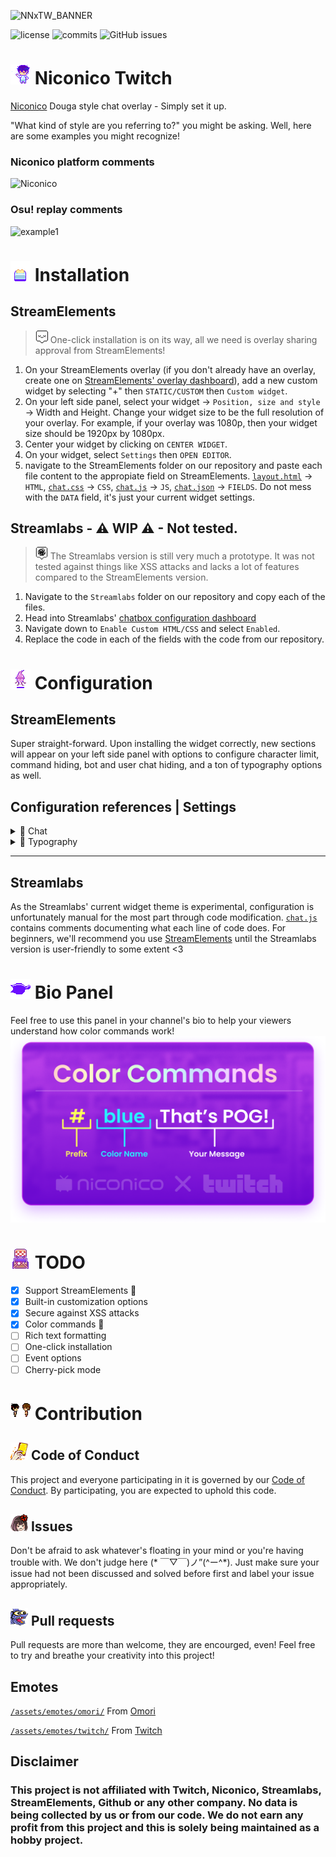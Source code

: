 
![NNxTW_BANNER](https://i.ibb.co/Zzh9NyT/Twitchxniconico.png)

![license](https://img.shields.io/github/license/iiiklox/niconico-twitch?style=flat-square) ![commits](https://img.shields.io/github/last-commit/iiiklox/niconico-twitch?style=flat-square) ![GitHub issues](https://img.shields.io/github/issues/iiiklox/niconico-twitch?style=flat-square) 

# ![](./assets/emotes/omori/header.gif) Niconico Twitch
[Niconico](https://www.nicovideo.jp/) Douga style chat overlay - Simply set it up.

"What kind of style are you referring to?" you might be asking. Well, here are some examples you might recognize!

### Niconico platform comments
![Niconico](assets/niconico.gif)

### Osu! replay comments
![example1](assets/osu.gif)

# ![](./assets/emotes/omori/install.gif) Installation
## StreamElements
> ![](./assets/emotes/omori/callout2.png) One-click installation is on its way, all we need is overlay sharing approval from StreamElements! 
1. On your StreamElements overlay (if you don't already have an overlay, create one on [StreamElements' overlay dashboard](https://streamelements.com/dashboard/overlays)), add a new custom widget by selecting "+" then `STATIC/CUSTOM` then `Custom widget`.
2. On your left side panel, select your widget → `Position, size and style` → Width and Height. Change your widget size to be the full resolution of your overlay. For example, if your overlay was 1080p, then your widget size should be 1920px by 1080px.
3. Center your widget by clicking on `CENTER WIDGET`.
4. On your widget, select `Settings` then `OPEN EDITOR`.
5. navigate to the StreamElements folder on our repository and paste each file content to the appropiate field on StreamElements. [`layout.html`](/StreamElements/layout.html) → `HTML`, [`chat.css`](/StreamElements/chat.css) → `CSS`, [`chat.js`](/StreamElements/chat.js) → `JS`, [`chat.json`](/StreamElements/chat.json) → `FIELDS`. Do not mess with the `DATA` field, it's just your current widget settings.

## Streamlabs - ⚠ WIP ⚠ - Not tested.
> ![](./assets/emotes/omori/callout1.png) The Streamlabs version is still very much a prototype. It was not tested against things like XSS attacks and lacks a lot of features compared to the StreamElements version.
1. Navigate to the `Streamlabs` folder on our repository and copy each of the files.
2. Head into Streamlabs' [chatbox configuration dashboard](https://streamlabs.com/dashboard#/chatbox)
3. Navigate down to `Enable Custom HTML/CSS` and select `Enabled`.
4. Replace the code in each of the fields with the code from our repository.

# ![](./assets/emotes/omori/config.gif) Configuration
## StreamElements
Super straight-forward. Upon installing the widget correctly, new sections will appear on your left side panel with options to configure character limit, command hiding, bot and user chat hiding, and a ton of typography options as well.

## Configuration references | Settings

<details><summary>💬 Chat</summary>

| **Option** | **Default** | **Description** |
|:---|:---:|:---|
| **Message characters limit** | 250 | Limit of characters in a message, if exceeded, the message will not be shown on the overlay. You can override the max value of this field by modifying your the `max` value within `CharLimit` in your fields code. Do keep in mind that this will mess with the scrolling speed, modify your CSS keyframes to match your characters. Max characters in a Twitch chat message is 500 characters, this includes unformatted emotes. |
| **Users to hide messages from** | 25PStreamElements, Nightbot, Moobot, Cloudbot | The listed usernames you add here (separated by comma and space) will not be shown on the overlay. Great for bot messages. |
| **Hide command messages starting with (!)** | True | If a message represented a command by starting with the exclamation mark prefix, then it will not appear on the overlay.  |
</details>
<details><summary>🌈 Typography</summary>

| **Option** | **Default** | **Description** |
|:---|:---:|:---|
| **Font name** | Roboto | A [Google Fonts](https://fonts.google.com) font name or a locally installed font name. Changes the messages' font. |
| **Font size** | 7 | Font size relative to the height of the overlay. Can be changed to your favorite metric within your CSS file.   |
| **Message opacity** | 0.9 | The opacity of the appearing message, less makes the background more clear. `1` makes the text solid. |
| **Font weight** | Bold (700) | The thickness of your font. Options vary from font to font. |
| **Enable static color** | False | By default, the chat text's color is going to be the username the user sets in the chat appearance tab on Twitch. Enabling this will set the color of all chat messages to a single static color.  |
| **Static font color** | ![rgba(255,255,255,1)](https://via.placeholder.com/15/fff/000000?text=+) rgba(255,255,255,1) | **`Enable static color` must be enabled for this option to work.** This will be the static color your chat messages will have. |
| **Let users choose their own message color by commands** | False | This option will let chat choose their own message color by adding a color prefix to their message. For example, `#red That's pretty pog!`. The `#red` part will be erased and the message will be colored according to the desired color. This can be a hex code, an RGB value or a color name from the [supported CSS color list](https://www.w3.org/wiki/CSS/Properties/color/keywords). |
| **Text shadow** | rgb(0, 0, 0) 1px 0px 0px | A CSS property to add shadow to your text. Can make texts seem more readable. |
| **Emote size** | 8 | Similar to font size. Relative to the overlay's view height as well. |


</details>

---
## Streamlabs

As the Streamlabs' current widget theme is experimental, configuration is unfortunately manual for the most part through code modification. [`chat.js`](/Streamlabs/chat.js) contains comments documenting what each line of code does. For beginners, we'll recommend you use [StreamElements](https://streamelements.com/) until the Streamlabs version is user-friendly to some extent <3

# ![](./assets/emotes/omori/bio.gif) Bio Panel
Feel free to use this panel in your channel's bio to help your viewers understand how color commands work!
![](./assets/commands-small.png)

# ![](./assets/emotes/omori/todo.png) TODO
- [x] Support StreamElements 🦄
- [x] Built-in customization options
- [x] Secure against XSS attacks
- [x] Color commands 🌈
- [ ] Rich text formatting
- [ ] One-click installation
- [ ] Event options 
- [ ] Cherry-pick mode

# ![](./assets/emotes/omori/contribution.gif) Contribution 
## ![](./assets/emotes/twitch/FootYellow.png) Code of Conduct
This project and everyone participating in it is governed by our [Code of Conduct](./CODE_OF_CONDUCT.md). By participating, you are expected to uphold this code.

## ![](./assets/emotes/twitch/PinOko.png) Issues
Don't be afraid to ask whatever's floating in your mind or you're having trouble with. We don't judge here (* ￣▽￣)ノ”(^ー^*). 
Just make sure your issue had not been discussed and solved before first and label your issue appropriately. 

## ![](./assets/emotes/twitch/PogBones.png) Pull requests
Pull requests are more than welcome, they are encourged, even! Feel free to try and breathe your creativity into this project!

## Emotes
[`/assets/emotes/omori/`](./assets/emotes/omori/) From [Omori](https://www.omori-game.com/)

[`/assets/emotes/twitch/`](./assets/emotes/twitch/) From [Twitch](https://www.twitch.tv/)

## Disclaimer

### This project is not affiliated with Twitch, Niconico, Streamlabs, StreamElements, Github or any other company. No data is being collected by **us** or **from our code**. We do not earn any profit from this project and this is solely being maintained as a hobby project.
